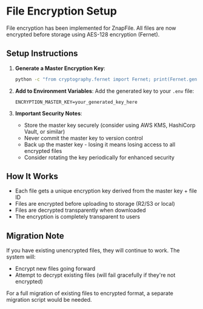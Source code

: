 # File Encryption Setup

File encryption has been implemented for ZnapFile. All files are now encrypted before storage using AES-128 encryption (Fernet).

## Setup Instructions

1. **Generate a Master Encryption Key**:
   ```bash
   python -c "from cryptography.fernet import Fernet; print(Fernet.generate_key().decode())"
   ```

2. **Add to Environment Variables**:
   Add the generated key to your `.env` file:
   ```
   ENCRYPTION_MASTER_KEY=your_generated_key_here
   ```

3. **Important Security Notes**:
   - Store the master key securely (consider using AWS KMS, HashiCorp Vault, or similar)
   - Never commit the master key to version control
   - Back up the master key - losing it means losing access to all encrypted files
   - Consider rotating the key periodically for enhanced security

## How It Works

- Each file gets a unique encryption key derived from the master key + file ID
- Files are encrypted before uploading to storage (R2/S3 or local)
- Files are decrypted transparently when downloaded
- The encryption is completely transparent to users

## Migration Note

If you have existing unencrypted files, they will continue to work. The system will:
- Encrypt new files going forward
- Attempt to decrypt existing files (will fail gracefully if they're not encrypted)

For a full migration of existing files to encrypted format, a separate migration script would be needed.